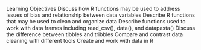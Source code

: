 Learning Objectives
Discuss how R functions may be used to address issues of bias and relationship between data variables
Describe R functions that may be used to clean and organize data
Describe functions used to work with data frames including read_csv(), data(), and datapasta()
Discuss the difference between tibbles and tribbles
Compare and contrast data cleaning with different tools
Create and work with data in R

